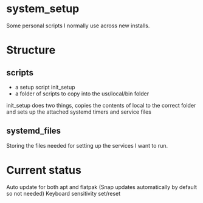 # system_setup

Some personal scripts I normally use across new installs. 

# Structure

## scripts
  - a setup script init_setup
  - a folder of scripts to copy into the usr/local/bin folder
  
init_setup does two things, copies the contents of local to the correct folder and sets up the attached systemd timers and service files

## systemd_files
Storing the files needed for setting up the services I want to run. 

# Current status
Auto update for both apt and flatpak (Snap updates automatically by default so not needed)
Keyboard sensitivity set/reset
